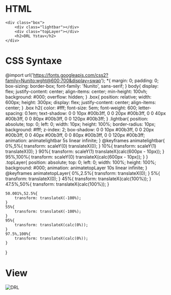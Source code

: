 # HTML

    <div class="box">
        <div class="lightbar"></div>
        <div class="topLayer"></div>
        <h2>DRL Ystav</h2>
    </div>

# CSS Syntaxe

@import url('https://fonts.googleapis.com/css2?family=Nunito:wght@600;700&display=swap');
*{
    margin: 0;
    padding: 0;
    box-sizing: border-box;
    font-family: 'Nunito', sans-serif;
}
body{
    display: flex;
    justify-content: center;
    align-items: center;
    min-height: 100vh;
    background: #000;
    overflow: hidden;
}
.box{
    position: relative;
    width: 600px;
    height: 300px;
    display: flex;
    justify-content: center;
    align-items: center;
}
.box h2{
    color: #fff;
    font-size: 5em;
    font-weight: 600;
    letter-spacing: 0.1em;
    text-shadow: 0 0 10px #00b3ff,
                0 0 20px #00b3ff, 
                0 0 40px #00b3ff,
                0 0 80px #00b3ff,
                0 0 120px #00b3ff;
}
.lightbar{
    position: absolute;
    top: 0;
    left: 0;
    width: 10px;
    height: 100%;
    border-radius: 10px;
    background: #fff;
    z-index: 2;
    box-shadow: 0 0 10px #00b3ff,
                0 0 20px #00b3ff, 
                0 0 40px #00b3ff,
                0 0 80px #00b3ff,
                0 0 120px #00b3ff;
    animation: animatelightbar 5s linear infinite;
}
@keyframes animatelightbar{
    0%,5%{
        transform: scaleY(0) translateX(0);
    }
    10%{
        transform: scaleY(1) translateX(0);
    }
    90%{
        transform: scaleY(1) translateX(calc(600px - 10px));
    }
    95%,100%{
        transform: scaleY(0) translateX(calc(600px - 10px));
    }
}
.topLayer{
    position: absolute;
    top: 0;
    left: 0;
    width: 100%;
    height: 100%;
    background: #000;
    animation: animatetopLayer 10s linear infinite;
}
@keyframes animatetopLayer{
    0%,2.5%{
        transform: translateX(0);
    }
    5%{
        transform: translateX(0);
    }
    45%{
        transform: translateX(calc(100%));
    }
    47.5%,50%{
        transform: translateX(calc(100%));
    }

    50.001%,52.5%{
        transform: translateX(-100%);
    }
    55%{
        transform: translateX(-100%);
    }
    95%{
        transform: translateX(calc(0%));
    }
    97.5%,100%{
        transform: translateX(calc(0%));
    }
}


# View
![DRL](https://github.com/Vatsy145/Neon-Text-/assets/80814790/df3690c3-27f1-42f2-9ae2-1afcc1c9b528)

